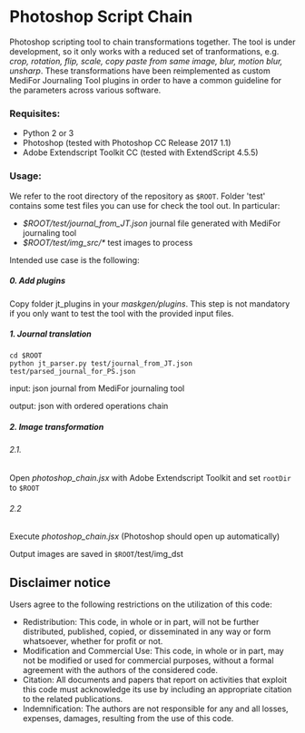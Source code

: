 # Photoshop Script Chain

Photoshop scripting tool to chain transformations together.
The tool is under development, so it only works with a reduced set of tranformations, e.g. _crop, rotation, flip, scale, copy paste from same image, blur, motion blur, unsharp_. These transformations have been reimplemented as custom MediFor Journaling Tool plugins in order to have a common guideline for the parameters across various software.
 
### Requisites:
* Python 2 or 3
* Photoshop (tested with Photoshop CC Release 2017 1.1)
* Adobe Extendscript Toolkit CC (tested with ExtendScript 4.5.5)

### Usage:
We refer to the root directory of the repository as `$ROOT`. Folder 'test' contains some test files you can use for check the tool out. 
In particular:

- _$ROOT/test/journal_from_JT.json_ journal file generated with MediFor journaling tool
- _$ROOT/test/img_src/*_ test images to process

Intended use case is the following:

##### 0. Add plugins

Copy folder jt_plugins in your _maskgen/plugins_. This step is not mandatory if you only want to test the tool with the provided input files. 

##### 1. Journal translation

```
cd $ROOT
python jt_parser.py test/journal_from_JT.json test/parsed_journal_for_PS.json
```

input: json journal from MediFor journaling tool

output: json with ordered operations chain

##### 2. Image transformation

###### 2.1. 
Open _photoshop_chain.jsx_ with Adobe Extendscript Toolkit and set `rootDir` to `$ROOT`

###### 2.2
Execute _photoshop_chain.jsx_ (Photoshop should open up automatically)

Output images are saved in `$ROOT`/test/img_dst

## Disclaimer notice 
Users agree to the following restrictions on the utilization of this code:

- Redistribution: This code, in whole or in part, will not be further distributed, published, copied, or disseminated in any way or form whatsoever, whether for profit or not.
- Modification and Commercial Use: This code, in whole or in part, may not be modified or used for commercial purposes, without a formal agreement with the authors of the considered code.
- Citation: All documents and papers that report on activities that exploit this code must acknowledge its use by including an appropriate citation to the related publications.
- Indemnification: The authors are not responsible for any and all losses, expenses, damages, resulting from the use of this code.
